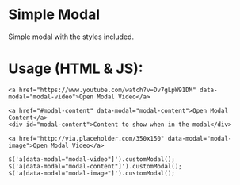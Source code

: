 # Simple Modal
Simple modal with the styles included.

# Usage (HTML & JS):

```
<a href="https://www.youtube.com/watch?v=Dv7gLpW91DM" data-modal="modal-video">Open Modal Video</a>

<a href="#modal-content" data-modal="modal-content">Open Modal Content</a>
<div id="modal-content">Content to show when in the modal</div>

<a href="http://via.placeholder.com/350x150" data-modal="modal-image">Open Modal Video</a>

$('a[data-modal="modal-video"]').customModal();
$('a[data-modal="modal-content"]').customModal();
$('a[data-modal="modal-image"]').customModal();
```
